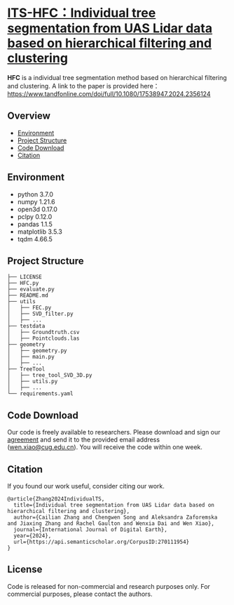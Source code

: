 # [ITS-HFC：Individual tree segmentation from UAS Lidar data based on hierarchical filtering and clustering](https://www.tandfonline.com/doi/full/10.1080/17538947.2024.2356124#abstract)

**HFC** is a individual tree segmentation method based on hierarchical filtering and clustering. A link to the paper is provided here：https://www.tandfonline.com/doi/full/10.1080/17538947.2024.2356124



## Overview
- [Environment](#Environment)
- [Project Structure](#Project-Structure)
- [Code Download](#Code-Download)
- [Citation](#Citation)


## Environment

- python                         3.7.0
- numpy                         1.21.6
- open3d                        0.17.0
- pclpy                            0.12.0
- pandas                        1.1.5
- matplotlib                    3.5.3
- tqdm                            4.66.5



## Project Structure

```
├── LICENSE
├── HFC.py
├── evaluate.py
├── README.md
├── utils
│   ├── FEC.py
│   ├── SVD_filter.py
│   ├── ...
├── testdata
│   ├── Groundtruth.csv
│   ├── Pointclouds.las
├── geometry
│   ├── geometry.py
│   ├── main.py
│   ├── ...
├── TreeTool
│   ├── tree_tool_SVD_3D.py
│   ├── utils.py
│   ├── ...
└── requirements.yaml
```



## Code Download

Our code is freely available to researchers. Please download and sign our [agreement](https://docs.google.com/document/d/14ufBczTjLYnxm5bWkFROsz9FYEugZ2QL/edit?usp=sharing&ouid=110390481963822269546&rtpof=true&sd=true) and send it to the provided email address ([wen.xiao@cug.edu.cn](mailto:wen.xiao@cug.edu.cn)). You will receive the code within one week.

## Citation

If you found our work useful, consider citing our work.

```bixtex
@article{Zhang2024IndividualTS,
  title={Individual tree segmentation from UAS Lidar data based on hierarchical filtering and clustering},
  author={Cailian Zhang and Chengwen Song and Aleksandra Zaforemska and Jiaxing Zhang and Rachel Gaulton and Wenxia Dai and Wen Xiao},
  journal={International Journal of Digital Earth},
  year={2024},
  url={https://api.semanticscholar.org/CorpusID:270111954}
}
```





## License

Code is released for non-commercial and research purposes only. For commercial purposes, please contact the authors.



